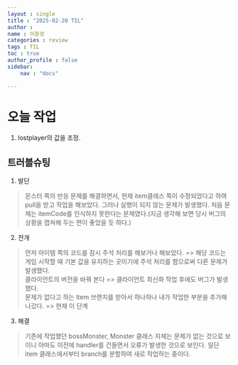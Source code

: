 ```yaml
---
layout : single
title : "2025-02-20 TIL"
author : 
name : 이준성
categories : review
tags : TIL
toc : true
author_profile : false
sidebar:
    nav : "docs"

---
```


# 오늘 작업

1. lostplayer의 값을 조정. 

## 트러블슈팅

1. 발단

> 몬스터 쪽의 반응 문제를 해결하면서, 현재 item클래스 쪽이 수정되었다고 하여 pull을 받고 작업을 해보았다. 그러나 실행이 되지 않는 문제가 발생했다. 처음 문제는 itemCode를 인식하지 못한다는 문제였다.(지금 생각해 보면 당시 버그의 상황을 캡쳐해 두는 편이 좋았을 듯 하다.)

2. 전개

> 먼저 아이템 쪽의 코드를 잠시 주석 처리를 해보거나 해보았다. => 해당 코드는 게임 시작할 때 기본 값을 유지하는 곳이기에 주석 처리를 함으로써 다른 문제가 발생했다.<BR>
> 클라이언트의 버전을 바꿔 본다 => 클라이언트 최신화 작업 후에도 버그가 발생했다.<BR>
> 문제가 없다고 하는 Item 브랜치를 받아서 하나하나 내가 작업한 부분을 추가해 나갔다. => 현재 이 단계

3. 해결

> 기존에 작업했던 bossMonster, Monster 클래스 자체는 문제가 없는 것으로 보이니 아마도 이전에 handler를 건들면서 오류가 발생한 것으로 보인다. 일단 item 클래스에서부터 branch를 분할하여 새로 작업하는 중이다.